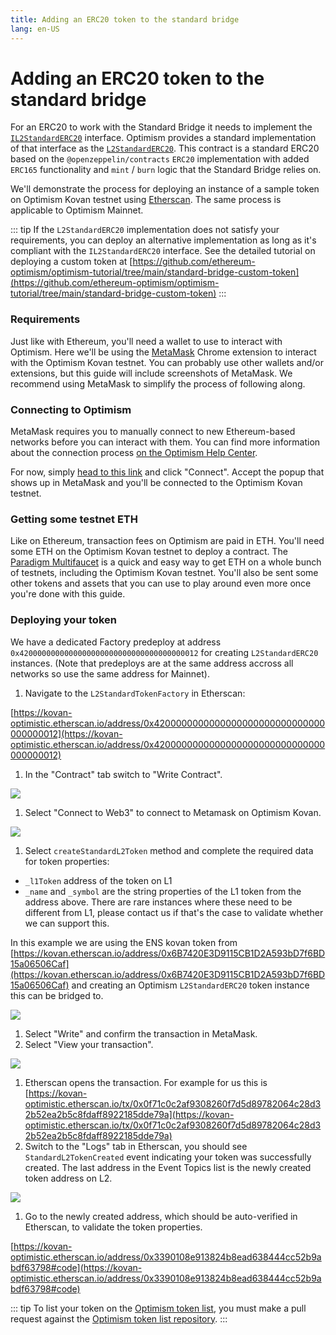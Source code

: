 ```yaml
---
title: Adding an ERC20 token to the standard bridge
lang: en-US
---
```


# Adding an ERC20 token to the standard bridge

For an ERC20 to work with the Standard Bridge it needs to implement the [`IL2StandardERC20`](https://github.com/ethereum-optimism/optimism/blob/master/packages/contracts/contracts/standards/IL2StandardERC20.sol) interface. Optimism provides a standard implementation of that interface as the [`L2StandardERC20`](https://github.com/ethereum-optimism/optimism/blob/master/packages/contracts/contracts/standards/L2StandardERC20.sol). This contract is a standard ERC20 based on the `@openzeppelin/contracts` `ERC20` implementation with added `ERC165` functionality and `mint` / `burn` logic that the Standard Bridge relies on.

We'll demonstrate the process for deploying an instance of a sample token on Optimism Kovan testnet using [Etherscan](https://kovan-optimistic.etherscan.io/). The same process is applicable to Optimism Mainnet.

::: tip If the `L2StandardERC20` implementation does not satisfy your requirements, you can deploy an alternative implementation as long as it's compliant with the `IL2StandardERC20` interface. See the detailed tutorial on deploying a custom token at [https://github.com/ethereum-optimism/optimism-tutorial/tree/main/standard-bridge-custom-token](https://github.com/ethereum-optimism/optimism-tutorial/tree/main/standard-bridge-custom-token) :::

### Requirements

Just like with Ethereum, you'll need a wallet to use to interact with Optimism. Here we'll be using the [MetaMask](https://metamask.io/) Chrome extension to interact with the Optimism Kovan testnet. You can probably use other wallets and/or extensions, but this guide will include screenshots of MetaMask. We recommend using MetaMask to simplify the process of following along.

### Connecting to Optimism

MetaMask requires you to manually connect to new Ethereum-based networks before you can interact with them. You can find more information about the connection process [on the Optimism Help Center](https://help.optimism.io/hc/en-us/articles/4411903123483-Connecting-your-wallet-to-Optimism).

For now, simply [head to this link](https://chainid.link/?network=optimism-kovan) and click "Connect". Accept the popup that shows up in MetaMask and you'll be connected to the Optimism Kovan testnet.

### Getting some testnet ETH

Like on Ethereum, transaction fees on Optimism are paid in ETH. You'll need some ETH on the Optimism Kovan testnet to deploy a contract. The [Paradigm Multifaucet](https://faucet.paradigm.xyz/) is a quick and easy way to get ETH on a whole bunch of testnets, including the Optimism Kovan testnet. You'll also be sent some other tokens and assets that you can use to play around even more once you're done with this guide.

### Deploying your token

We have a dedicated Factory predeploy at address `0x4200000000000000000000000000000000000012` for creating `L2StandardERC20` instances. (Note that predeploys are at the same address accross all networks so use the same address for Mainnet).

1. Navigate to the `L2StandardTokenFactory` in Etherscan:

[https://kovan-optimistic.etherscan.io/address/0x4200000000000000000000000000000000000012](https://kovan-optimistic.etherscan.io/address/0x4200000000000000000000000000000000000012)

1. In the "Contract" tab switch to "Write Contract".

![](../../src/assets/docs/guides/token-dev/1.png)

1. Select "Connect to Web3" to connect to Metamask on Optimism Kovan.

![](../../src/assets/docs/guides/token-dev/2.png)

1. Select `createStandardL2Token` method and complete the required data for token properties:

* `_l1Token` address of the token on L1
* `_name` and `_symbol` are the string properties of the L1 token from the address above. There are rare instances where these need to be different from L1, please contact us if that's the case to validate whether we can support this.

In this example we are using the ENS kovan token from [https://kovan.etherscan.io/address/0x6B7420E3D9115CB1D2A593bD7f6BD15a06506Caf](https://kovan.etherscan.io/address/0x6B7420E3D9115CB1D2A593bD7f6BD15a06506Caf) and creating an Optimism `L2StandardERC20` token instance this can be bridged to.

![](../../src/assets/docs/guides/token-dev/3.png)

1. Select "Write" and confirm the transaction in MetaMask.
2. Select "View your transaction".

![](../../src/assets/docs/guides/token-dev/4.png)

1. Etherscan opens the transaction. For example for us this is [https://kovan-optimistic.etherscan.io/tx/0x0f71c0c2af9308260f7d5d89782064c28d32b52ea2b5c8fdaff8922185dde79a](https://kovan-optimistic.etherscan.io/tx/0x0f71c0c2af9308260f7d5d89782064c28d32b52ea2b5c8fdaff8922185dde79a)
2. Switch to the "Logs" tab in Etherscan, you should see `StandardL2TokenCreated` event indicating your token was successfully created. The last address in the Event Topics list is the newly created token address on L2.

![](../../src/assets/docs/guides/token-dev/5.png)

1. Go to the newly created address, which should be auto-verified in Etherscan, to validate the token properties.

[https://kovan-optimistic.etherscan.io/address/0x3390108e913824b8ead638444cc52b9abdf63798#code](https://kovan-optimistic.etherscan.io/address/0x3390108e913824b8ead638444cc52b9abdf63798#code)

::: tip To list your token on the [Optimism token list](../../src/docs/developers/bridge/standard-bridge/#the-optimism-token-list), you must make a pull request against the [Optimism token list repository](https://github.com/ethereum-optimism/ethereum-optimism.github.io#adding-a-token-to-the-list). :::
